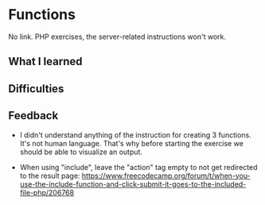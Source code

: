 # Functions

No link. PHP exercises, the server-related instructions won't work.

## What I learned


## Difficulties


## Feedback

* I didn't understand anything of the instruction for creating 3 functions. It's not human language. That's why before starting the exercise we should be able to visualize an output. 

* When using "include", leave the "action" tag empty to not get redirected to the result page: https://www.freecodecamp.org/forum/t/when-you-use-the-include-function-and-click-submit-it-goes-to-the-included-file-php/206768